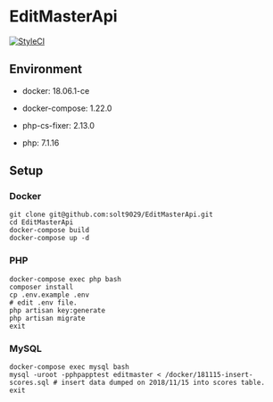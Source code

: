 # EditMasterApi

[![StyleCI](https://github.styleci.io/repos/148159653/shield?branch=master)](https://github.styleci.io/repos/148159653)

## Environment

- docker: 18.06.1-ce

- docker-compose: 1.22.0

- php-cs-fixer: 2.13.0

- php: 7.1.16

## Setup
### Docker

```
git clone git@github.com:solt9029/EditMasterApi.git
cd EditMasterApi
docker-compose build
docker-compose up -d
```

### PHP

```
docker-compose exec php bash
composer install
cp .env.example .env
# edit .env file.
php artisan key:generate
php artisan migrate
exit
```

### MySQL

```
docker-compose exec mysql bash
mysql -uroot -pphpapptest editmaster < /docker/181115-insert-scores.sql # insert data dumped on 2018/11/15 into scores table.
exit
```

